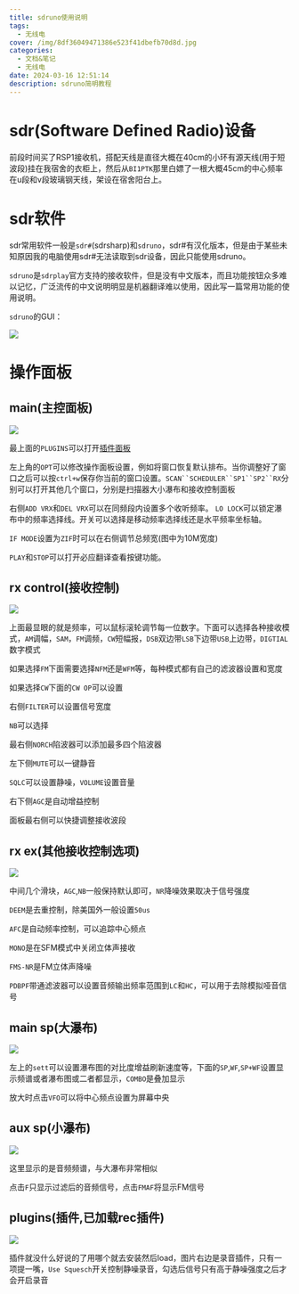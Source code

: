 ```yaml
---
title: sdruno使用说明
tags:
  - 无线电
cover: /img/8df36049471386e523f41dbefb70d8d.jpg
categories:
  - 文档&笔记
  - 无线电
date: 2024-03-16 12:51:14
description: sdruno简明教程
---
```

# sdr(Software Defined Radio)设备
前段时间买了RSP1接收机，搭配天线是直径大概在40cm的小环有源天线(用于短波段)挂在我宿舍的衣柜上，然后从`BI1PTK`那里白嫖了一根大概45cm的中心频率在u段和v段玻璃钢天线，架设在宿舍阳台上。
# sdr软件
sdr常用软件一般是`sdr#`(sdrsharp)和`sdruno`，sdr#有汉化版本，但是由于某些未知原因我的电脑使用sdr#无法读取到sdr设备，因此只能使用sdruno。

`sdruno`是`sdrplay`官方支持的接收软件，但是没有中文版本，而且功能按钮众多难以记忆，广泛流传的中文说明明显是机器翻译难以使用，因此写一篇常用功能的使用说明。

`sdruno`的GUI：

![](8ee1a3e43724e841907bb7aff58b8b2.png)

# 操作面板
## main(主控面板)
![](main.png)

最上面的`PLUGINS`可以打开[插件面板](#plugins插件已加载rec插件)

左上角的`OPT`可以修改操作面板设置，例如将窗口恢复默认排布。当你调整好了窗口之后可以按`ctrl+w`保存你当前的窗口设置。`SCAN``SCHEDULER``SP1``SP2``RX`分别可以打开其他几个窗口，分别是扫描器大小瀑布和接收控制面板

右侧`ADD VRX`和`DEL VRX`可以在同频段内设置多个收听频率。
`LO LOCK`可以锁定瀑布中的频率选择线。开关可以选择是移动频率选择线还是水平频率坐标轴。

`IF MODE`设置为`ZIF`时可以在右侧调节总频宽(图中为10M宽度)

`PLAY`和`STOP`可以打开必应翻译查看按键功能。

## rx control(接收控制)
![](rx.png)

上面最显眼的就是频率，可以鼠标滚轮调节每一位数字。下面可以选择各种接收模式，`AM`调幅，`SAM`，`FM`调频，`CW`短幅报，`DSB`双边带`LSB`下边带`USB`上边带，`DIGTIAL`数字模式

如果选择`FM`下面需要选择`NFM`还是`WFM`等，每种模式都有自己的滤波器设置和宽度

如果选择`CW`下面的`CW OP`可以设置

右侧`FILTER`可以设置信号宽度

`NB`可以选择

最右侧`NORCH`陷波器可以添加最多四个陷波器

左下侧`MUTE`可以一键静音

`SQLC`可以设置静噪，`VOLUME`设置音量

右下侧`AGC`是自动增益控制

面板最右侧可以快捷调整接收波段

## rx ex(其他接收控制选项)
![](rx_ex.png)

中间几个滑块，`AGC`,`NB`一般保持默认即可，`NR`降噪效果取决于信号强度

`DEEM`是去重控制，除美国外一般设置`50us`

`AFC`是自动频率控制，可以追踪中心频点

`MONO`是在SFM模式中关闭立体声接收

`FMS-NR`是FM立体声降噪

`PDBPF`带通滤波器可以设置音频输出频率范围到`LC`和`HC`，可以用于去除模拟哑音信号

## main sp(大瀑布)
![](main_sp.png)

左上的`sett`可以设置瀑布图的对比度增益刷新速度等，下面的`SP`,`WF`,`SP+WF`设置显示频谱或者瀑布图或二者都显示，`COMBO`是叠加显示

放大时点击`VFO`可以将中心频点设置为屏幕中央

## aux sp(小瀑布)
![](aux.png)

这里显示的是音频频谱，与大瀑布非常相似

点击`F`只显示过滤后的音频信号，点击`FMAF`将显示FM信号

## plugins(插件,已加载rec插件)
![](plugins_rec.png)

插件就没什么好说的了用哪个就去安装然后load，图片右边是录音插件，只有一项提一嘴，`Use Squesch`开关控制静噪录音，勾选后信号只有高于静噪强度之后才会开启录音
